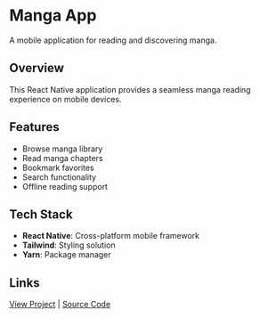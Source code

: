 # Manga App

A mobile application for reading and discovering manga.

## Overview

This React Native application provides a seamless manga reading experience on mobile devices.

## Features

- Browse manga library
- Read manga chapters
- Bookmark favorites
- Search functionality
- Offline reading support

## Tech Stack

- **React Native**: Cross-platform mobile framework
- **Tailwind**: Styling solution
- **Yarn**: Package manager

## Links

[View Project](#) | [Source Code](#)

